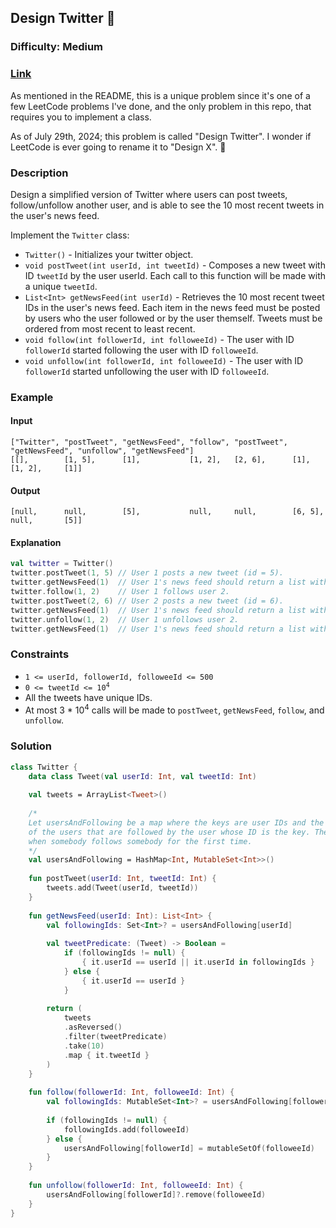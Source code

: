 ## Design Twitter :baby_chick:
### Difficulty: Medium
### [Link](https://leetcode.com/problems/design-twitter/)

As mentioned in the README, this is a unique problem since it's one of a few LeetCode problems I've done, and the only problem in this repo, that requires you to implement a class.

As of July 29th, 2024; this problem is called "Design Twitter". I wonder if LeetCode is ever going to rename it to "Design X". :thinking:

### Description

Design a simplified version of Twitter where users can post tweets, follow/unfollow another user, and is able to see the 10 most recent tweets in the user's news feed.

Implement the `Twitter` class:
- `Twitter()` - Initializes your twitter object.
- `void postTweet(int userId, int tweetId)` - Composes a new tweet with ID `tweetId` by the user userId. Each call to this function will be made with a unique `tweetId`.
- `List<Int> getNewsFeed(int userId)` - Retrieves the 10 most recent tweet IDs in the user's news feed. Each item in the news feed must be posted by users who the user followed or by the user themself. Tweets must be ordered from most recent to least recent.
- `void follow(int followerId, int followeeId)` - The user with ID `followerId` started following the user with ID `followeeId`.
- `void unfollow(int followerId, int followeeId)` - The user with ID `followerId` started unfollowing the user with ID `followeeId`.

### Example

#### Input

```
["Twitter", "postTweet", "getNewsFeed", "follow", "postTweet", "getNewsFeed", "unfollow", "getNewsFeed"]
[[],        [1, 5],      [1],           [1, 2],   [2, 6],      [1],           [1, 2],     [1]]
```

#### Output

```
[null,      null,        [5],           null,     null,        [6, 5],        null,       [5]]
```

#### Explanation

```kotlin
val twitter = Twitter()
twitter.postTweet(1, 5) // User 1 posts a new tweet (id = 5).
twitter.getNewsFeed(1)  // User 1's news feed should return a list with 1 tweet id -> [5]. return [5]
twitter.follow(1, 2)    // User 1 follows user 2.
twitter.postTweet(2, 6) // User 2 posts a new tweet (id = 6).
twitter.getNewsFeed(1)  // User 1's news feed should return a list with 2 tweet ids -> [6, 5]. Tweet id 6 should precede tweet id 5 because it is posted after tweet id 5.
twitter.unfollow(1, 2)  // User 1 unfollows user 2.
twitter.getNewsFeed(1)  // User 1's news feed should return a list with 1 tweet id -> [5], since user 1 is no longer following user 2.
```

### Constraints

- `1 <= userId, followerId, followeeId <= 500`
- <code>0 <= tweetId <= 10<sup>4</sup></code>
- All the tweets have unique IDs.
- At most 3 * 10<sup>4</sup> calls will be made to `postTweet`, `getNewsFeed`, `follow`, and `unfollow`.

### Solution

```kotlin
class Twitter {
    data class Tweet(val userId: Int, val tweetId: Int)
    
    val tweets = ArrayList<Tweet>()
    
    /*
    Let usersAndFollowing be a map where the keys are user IDs and the values are sets of the IDs
    of the users that are followed by the user whose ID is the key. The entries are lazily added
    when somebody follows somebody for the first time.
    */
    val usersAndFollowing = HashMap<Int, MutableSet<Int>>()
    
    fun postTweet(userId: Int, tweetId: Int) {
        tweets.add(Tweet(userId, tweetId))
    }
    
    fun getNewsFeed(userId: Int): List<Int> {
        val followingIds: Set<Int>? = usersAndFollowing[userId]
        
        val tweetPredicate: (Tweet) -> Boolean =
            if (followingIds != null) {
                { it.userId == userId || it.userId in followingIds }
            } else {
                { it.userId == userId }
            }
        
        return (
            tweets
            .asReversed()
            .filter(tweetPredicate)
            .take(10)
            .map { it.tweetId }
        )
    }
    
    fun follow(followerId: Int, followeeId: Int) {
        val followingIds: MutableSet<Int>? = usersAndFollowing[followerId]
        
        if (followingIds != null) {
            followingIds.add(followeeId)
        } else {
            usersAndFollowing[followerId] = mutableSetOf(followeeId)
        }
    }
    
    fun unfollow(followerId: Int, followeeId: Int) {
        usersAndFollowing[followerId]?.remove(followeeId)
    }
}
```